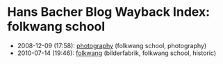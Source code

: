# Hans Bacher Blog Wayback Index: folkwang school

* 2008-12-09 (17:58): [photography](https://web.archive.org/web/https://one1more2time3.wordpress.com/2008/12/09/photography/) (folkwang school, photography)
* 2010-07-14 (19:46): [folkwang](https://web.archive.org/web/https://one1more2time3.wordpress.com/2010/07/14/folkwang/) (bilderfabrik, folkwang school, historic)